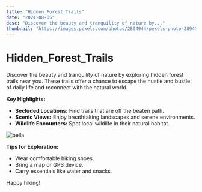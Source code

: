 ```yaml
---
title: "Hidden_Forest_Trails"
date: "2024-08-05"
desc: "Discover the beauty and tranquility of nature by..."
thumbnail: "https://images.pexels.com/photos/2894944/pexels-photo-2894944.jpeg?auto=compress&cs=tinysrgb&w=1260&h=750&dpr=1"
---
```


# Hidden_Forest_Trails

Discover the beauty and tranquility of nature by exploring hidden forest trails near you. These trails offer a chance to escape the hustle and bustle of daily life and reconnect with the natural world.

**Key Highlights:**

- **Secluded Locations:** Find trails that are off the beaten path.
- **Scenic Views:** Enjoy breathtaking landscapes and serene environments.
- **Wildlife Encounters:** Spot local wildlife in their natural habitat.

<img src="https://images.pexels.com/photos/2894944/pexels-photo-2894944.jpeg?auto=compress&cs=tinysrgb&w=1260&h=750&dpr=1" alt="bella" />

**Tips for Exploration:**

- Wear comfortable hiking shoes.
- Bring a map or GPS device.
- Carry essentials like water and snacks.

Happy hiking!
